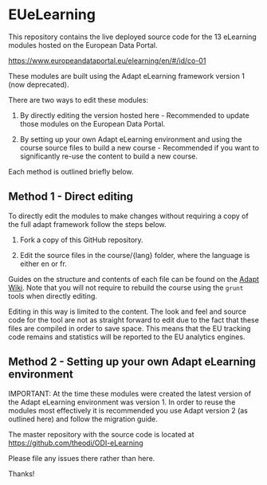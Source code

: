# EUeLearning

This repository contains the live deployed source code for the 13 eLearning modules hosted on the European Data Portal.

https://www.europeandataportal.eu/elearning/en/#/id/co-01

These modules are built using the Adapt eLearning framework version 1 (now deprecated).

There are two ways to edit these modules:

1) By directly editing the version hosted here - Recommended to update those modules on the European Data Portal. 

2) By setting up your own Adapt eLearning environment and using the course source files to build a new course - Recommended if you want to significantly re-use the content to build a new course. 

Each method is outlined briefly below.

## Method 1 - Direct editing

To directly edit the modules to make changes without requiring a copy of the full adapt framework follow the steps below.

1) Fork a copy of this GitHub repository. 

2) Edit the source files in the course/{lang} folder, where the language is either en or fr. 

Guides on the structure and contents of each file can be found on the [Adapt Wiki](https://github.com/adaptlearning/adapt_framework/wiki/Creating-your-first-course). Note that you will not require to rebuild the course using the `grunt` tools when directly editing. 

Editing in this way is limited to the content. The look and feel and source code for the tool are not as straight forward to edit due to the fact that these files are compiled in order to save space. This means that the EU tracking code remains and statistics will be reported to the EU analytics engines.

## Method 2 - Setting up your own Adapt eLearning environment

IMPORTANT: At the time these modules were created the latest version of the Adapt eLearning environment was version 1. In order to reuse the modules most effectively it is recommended you use Adapt version 2 (as outlined here) and follow the migration guide.




The master repository with the source code is located at https://github.com/theodi/ODI-eLearning

Please file any issues there rather than here. 

Thanks!
